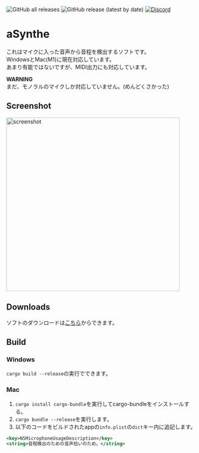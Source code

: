 ![GitHub all releases](https://img.shields.io/github/downloads/tasuren/aSynthe/total) ![GitHub release (latest by date)](https://img.shields.io/github/v/release/tasuren/aSynthe) [![Discord](https://img.shields.io/discord/777430548951728149?label=chat&logo=discord)](https://discord.gg/kfMwZUyGFG)
# aSynthe
これはマイクに入った音声から音程を検出するソフトです。  
WindowsとMac(M1)に現在対応しています。  
あまり有能ではないですが、MIDI出力にも対応しています。

**WARNING**  
まだ、モノラルのマイクしか対応していません。(めんどくさかった)

## Screenshot
<img width="455" alt="screenshot" src="https://user-images.githubusercontent.com/45121209/188258254-a734da9b-8597-4956-a373-c845ee48119a.png">

## Downloads
ソフトのダウンロードは[こちら](https://github.com/tasuren/aSynthe/releases)からできます。

## Build
### Windows
`cargo build --release`の実行でできます。

### Mac
1. `cargo install cargo-bundle`を実行してcargo-bundleをインストールする。
2. `cargo bundle --release`を実行します。
3. 以下のコードをビルドされたappの`info.plist`の`dict`キー内に追記します。

```xml
<key>NSMicrophoneUsageDescription</key>
<string>音程検出のための音声拾いのため。</string>
```
